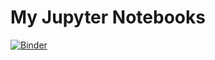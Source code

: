 # My Jupyter Notebooks

[![Binder](https://mybinder.org/badge_logo.svg)](https://mybinder.org/v2/gh/bkoz/notebooks.git/master)

